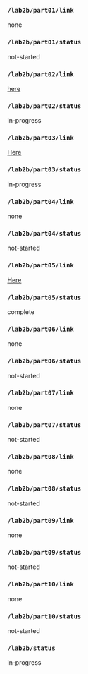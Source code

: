 ### `/lab2b/part01/link`
none
### `/lab2b/part01/status`
not-started
### `/lab2b/part02/link`
[here](https://github.com/koushik-sss/LAB2B_ESE5190/tree/main/Part-2)
### `/lab2b/part02/status`
in-progress
### `/lab2b/part03/link`
[Here](https://github.com/koushik-sss/LAB2B_ESE5190/tree/main/Part-3)
### `/lab2b/part03/status`
in-progress
### `/lab2b/part04/link`
none
### `/lab2b/part04/status`
not-started
### `/lab2b/part05/link`
[Here](https://github.com/koushik-sss/LAB2B_ESE5190/blob/main/Part-5/part5.md)
### `/lab2b/part05/status`
complete
### `/lab2b/part06/link`
none
### `/lab2b/part06/status`
not-started
### `/lab2b/part07/link`
none
### `/lab2b/part07/status`
not-started
### `/lab2b/part08/link`
none
### `/lab2b/part08/status`
not-started
### `/lab2b/part09/link`
none
### `/lab2b/part09/status`
not-started
### `/lab2b/part10/link`
none
### `/lab2b/part10/status`
not-started
### `/lab2b/status`
in-progress
